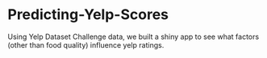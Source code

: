 # Predicting-Yelp-Scores
Using Yelp Dataset Challenge data, we built a shiny app to see what factors (other than food quality) influence yelp ratings.

